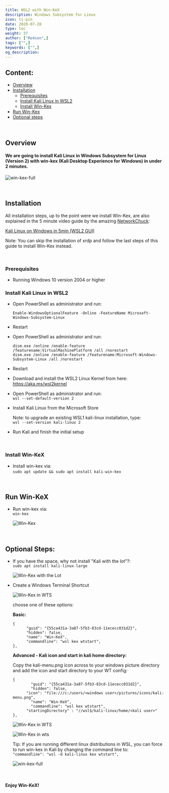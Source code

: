 ```yaml
---
title: WSL2 with Win-KeX
description: Windows Subsystem for Linux
icon: ti-pin
date: 2020-07-28
type: toc
weight: 37
author: ["Re4son",]
tags: ["",]
keywords: ["",]
og_description:
---
```


## Content:

- [Overview](#overview)
- [Installation](#installation)
  - [Prerequisites](#prerequisites)
  - [Install Kali Linux in WSL2](#install-kali-linux-in-wsl2)
  - [Install Win-Kex](#install-win-kex)
- [Run Win-Kex](#run-win-kex)
- [Optional steps](#optional-steps)

&nbsp;

## Overview

#### We are going to install Kali Linux in Windows Subsystem for Linux (Version 2) with win-kex (Kali Desktop Experience for Windows) in under 2 minutes.

![win-kex-full](./win-kex-full.png)

&nbsp;

## Installation

All installation steps, up to the point were we install Win-Kex, are also explained in the 5 minute video guide by the amazing [NetworkChuck](https:/twitter.com/NetWorkChuck):

[Kali Linux on Windows in 5min (WSL2 GUI)](https://www.youtube.com/watch?v=AfVH54edAHU)

Note: You can skip the installation of xrdp and follow the last steps of this guide to install Win-Kex instead.

&nbsp;

### Prerequisites

- Running Windows 10 version 2004 or higher

### Install Kali Linux in WSL2

- Open PowerShell as administrator and run:  

  ```
  Enable-WindowsOptionalFeature -Online -FeatureName Microsoft-Windows-Subsystem-Linux
  ```

- Restart  

- Open PowerShell as administrator and run:  

  ```
  dism.exe /online /enable-feature /featurename:VirtualMachinePlatform /all /norestart
  dism.exe /online /enable-feature /featurename:Microsoft-Windows-Subsystem-Linux /all /norestart
  ```

- Restart  

- Download and install the WSL2 Linux Kernel from here: https://aka.ms/wsl2kernel  

- Open PowerShell as administrator and run:  
`wsl --set-default-version 2`

- Install Kali Linux from the Microsoft Store  

  Note: to upgrade an existing WSL1 kali-linux installation, type:  
  `wsl --set-version kali-linux 2`  

- Run Kali and finish the initial setup  

&nbsp;

### Install Win-KeX

- Install win-kex via:  
  `sudo apt update && sudo apt install kali-win-kex`

&nbsp;

## Run Win-KeX

- Run win-kex via:  
`win-kex`

  ![Win-Kex](./win-kex.png)

&nbsp;

## Optional Steps:

- If you have the space, why not install "Kali with the lot"?:  
`sudo apt install kali-linux-large`

  ![Win-Kex with the Lot](./win-kex-thelot.png)


- Create a Windows Terminal Shortcut

  ![Win-Kex in WTS](./win-kex-wt1.png)

  

  choose one of these options:

  **Basic:**  

  ```
  {
        "guid": "{55ca431a-3a87-5fb3-83cd-11ececc031d2}",
        "hidden": false,
        "name": "Win-KeX",
        "commandline": "wsl kex wtstart",
  },
  ```

  

  **Advanced - Kali icon and start in kali home directory:**  

  Copy the kali-menu.png icon across to your windows picture directory and add the icon and start directory to your WT config:

  ```
  {
          "guid": "{55ca431a-3a87-5fb3-83cd-11ececc031d2}",
          "hidden": false,
  		"icon": "file:///c:/users/<windows user>/pictures/icons/kali-menu.png",
          "name": "Win-KeX",
          "commandline": "wsl kex wtstart",
  		"startingDirectory" : "//wsl$/kali-linux/home/<kali user>"
  },
  ```

  ![Win-Kex in WTS](./win-kex-wt1.png)

  ![Win-Kex in wts](./win-kex-wt2.png)

  Tip: If you are running different linux distributions in WSL, you can force to run win-kex in Kali by changing the command line to:  
  `"commandline": "wsl -d kali-linux kex wtstart",`

  ![win-kex-full](./win-kex-full.png)

&nbsp;

#### Enjoy Win-KeX!
